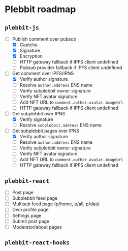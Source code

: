 # Plebbit roadmap

## `plebbit-js`

- [ ] Publish comment over pubsub
  - [x] Captcha
  - [x] Signature
  - [x] Encryption
  - [ ] HTTP gateway fallback if IPFS client undefined
  - [ ] Pubsub provider fallback if IPFS client undefined
- [ ] Get comment over IPFS/IPNS
  - [x] Verify author signature
  - [ ] Resolve `author.address` ENS name
  - [ ] Verify subplebbit owner signature
  - [ ] Verify NFT avatar signature
  - [ ] Add NFT URL to `comment.author.avatar.imageUrl`
  - [ ] HTTP gateway fallback if IPFS client undefined
- [ ] Get subplebbit over IPNS
  - [x] Verify signature
  - [ ] Resolve `subplebbit.address` ENS name
- [ ] Get subplebbit pages over IPNS
  - [x] Verify author signature
  - [ ] Resolve `author.address` ENS name
  - [ ] Verify subplebbit owner signature
  - [ ] Verify NFT avatar signature
  - [ ] Add NFT URL to `comment.author.avatar.imageUrl`
  - [ ] HTTP gateway fallback if IPFS client undefined

## `plebbit-react`

- [ ] Post page
- [ ] Subplebbit feed page
- [ ] Multisub feed page (p/home, p/all, p/dao)
- [ ] Own profile page
- [ ] Settings page
- [ ] Submit post page
- [ ] Moderator/about pages

## `plebbit-react-hooks`
